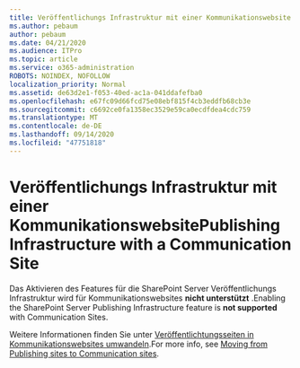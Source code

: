 ```yaml
---
title: Veröffentlichungs Infrastruktur mit einer Kommunikationswebsite
ms.author: pebaum
author: pebaum
ms.date: 04/21/2020
ms.audience: ITPro
ms.topic: article
ms.service: o365-administration
ROBOTS: NOINDEX, NOFOLLOW
localization_priority: Normal
ms.assetid: de63d2e1-f053-40ed-ac1a-041ddafefba0
ms.openlocfilehash: e67fc09d66fcd75e08ebf815f4cb3eddfb68cb3e
ms.sourcegitcommit: c6692ce0fa1358ec3529e59ca0ecdfdea4cdc759
ms.translationtype: MT
ms.contentlocale: de-DE
ms.lasthandoff: 09/14/2020
ms.locfileid: "47751818"
---
```

# <a name="publishing-infrastructure-with-a-communication-site"></a><span data-ttu-id="5ebb5-102">Veröffentlichungs Infrastruktur mit einer Kommunikationswebsite</span><span class="sxs-lookup"><span data-stu-id="5ebb5-102">Publishing Infrastructure with a Communication Site</span></span>


<span data-ttu-id="5ebb5-103">Das Aktivieren des Features für die SharePoint Server Veröffentlichungs Infrastruktur wird für Kommunikationswebsites **nicht unterstützt** .</span><span class="sxs-lookup"><span data-stu-id="5ebb5-103">Enabling the SharePoint Server Publishing Infrastructure feature is **not supported** with Communication Sites.</span></span> 
  
<span data-ttu-id="5ebb5-104">Weitere Informationen finden Sie unter [Veröffentlichtungsseiten in Kommunikationswebsites umwandeln](https://docs.microsoft.com/sharepoint/publishing-sites-classic-to-modern-experience).</span><span class="sxs-lookup"><span data-stu-id="5ebb5-104">For more info, see [Moving from Publishing sites to Communication sites](https://docs.microsoft.com/sharepoint/publishing-sites-classic-to-modern-experience).</span></span> 
  

